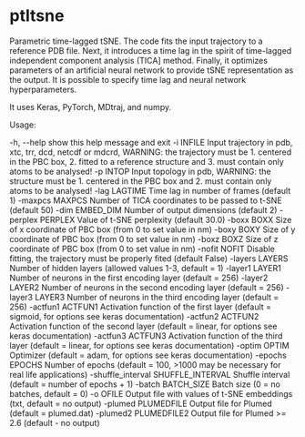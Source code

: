# ptltsne

Parametric time-lagged tSNE. The code fits the input trajectory to a reference PDB
file. Next, it introduces a time lag in the spirit of time-lagged independent component
analysis (TICA] method. Finally, it optimizes parameters of an artificial neural
network to provide tSNE representation as the output. It is possible to specify
time lag and neural network hyperparameters.

It uses Keras, PyTorch, MDtraj, and numpy.

Usage:

  -h, --help            show this help message and exit
  -i INFILE             Input trajectory in pdb, xtc, trr, dcd, netcdf or
                        mdcrd, WARNING: the trajectory must be 1. centered in
                        the PBC box, 2. fitted to a reference structure and 3.
                        must contain only atoms to be analysed!
  -p INTOP              Input topology in pdb, WARNING: the structure must be
                        1. centered in the PBC box and 2. must contain only
                        atoms to be analysed!
  -lag LAGTIME          Time lag in number of frames (default 1)
  -maxpcs MAXPCS        Number of TICA coordinates to be passed to t-SNE
                        (default 50)
  -dim EMBED_DIM        Number of output dimensions (default 2)
  -perplex PERPLEX      Value of t-SNE perplexity (default 30.0)
  -boxx BOXX            Size of x coordinate of PBC box (from 0 to set value
                        in nm)
  -boxy BOXY            Size of y coordinate of PBC box (from 0 to set value
                        in nm)
  -boxz BOXZ            Size of z coordinate of PBC box (from 0 to set value
                        in nm)
  -nofit NOFIT          Disable fitting, the trajectory must be properly fited
                        (default False)
  -layers LAYERS        Number of hidden layers (allowed values 1-3, default =
                        1)
  -layer1 LAYER1        Number of neurons in the first encoding layer (default
                        = 256)
  -layer2 LAYER2        Number of neurons in the second encoding layer
                        (default = 256)
  -layer3 LAYER3        Number of neurons in the third encoding layer (default
                        = 256)
  -actfun1 ACTFUN1      Activation function of the first layer (default =
                        sigmoid, for options see keras documentation)
  -actfun2 ACTFUN2      Activation function of the second layer (default =
                        linear, for options see keras documentation)
  -actfun3 ACTFUN3      Activation function of the third layer (default =
                        linear, for options see keras documentation)
  -optim OPTIM          Optimizer (default = adam, for options see keras
                        documentation)
  -epochs EPOCHS        Number of epochs (default = 100, >1000 may be
                        necessary for real life applications)
  -shuffle_interval SHUFFLE_INTERVAL
                        Shuffle interval (default = number of epochs + 1)
  -batch BATCH_SIZE     Batch size (0 = no batches, default = 0)
  -o OFILE              Output file with values of t-SNE embeddings (txt,
                        default = no output)
  -plumed PLUMEDFILE    Output file for Plumed (default = plumed.dat)
  -plumed2 PLUMEDFILE2  Output file for Plumed >= 2.6 (default - no output)



